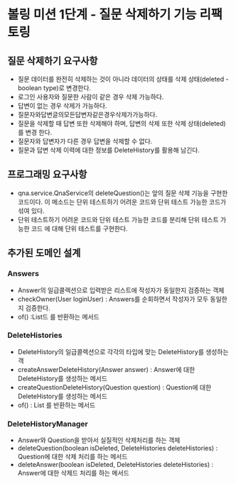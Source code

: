 # 볼링 미션 1단계 - 질문 삭제하기 기능 리팩토링

## 질문 삭제하기 요구사항
+ 질문 데이터를 완전히 삭제하는 것이 아니라 데이터의 상태를 삭제 상태(deleted - boolean type)로 변경한다.
+ 로그인 사용자와 질문한 사람이 같은 경우 삭제 가능하다.
+ 답변이 없는 경우 삭제가 가능하다.
+ 질문자와답변글의모든답변자같은경우삭제가가능하다.
+ 질문을 삭제할 때 답변 또한 삭제해야 하며, 답변의 삭제 또한 삭제 상태(deleted)를 변경
한다.
+ 질문자와 답변자가 다른 경우 답변을 삭제할 수 없다.
+ 질문과 답변 삭제 이력에 대한 정보를 DeleteHistory를 활용해 남긴다.

## 프로그래밍 요구사항
+ qna.service.QnaService의 deleteQuestion()는 앞의 질문 삭제 기능을 구현한 코드이다. 이 메소드는 단위 테스트하기 어려운 코드와 단위 테스트 가능한 코드가 섞여 있다.
+ 단위 테스트하기 어려운 코드와 단위 테스트 가능한 코드를 분리해 단위 테스트 가능한 코드 에 대해 단위 테스트를 구현한다.

## 추가된 도메인 설계

### Answers
+ Answer의 일급콜렉션으로 입력받은 리스트에 작성자가 동일한지 검증하는 객체
+ checkOwner(User loginUser) : Answers를 순회하면서 작성자가 모두 동일한지 검증한다.  
+ of() :List<Answer>드 를 반환하는 메서드

### DeleteHistories 
+ DeleteHistory의 일급콜렉션으로 각각의 타입에 맞는 DeleteHistory를 생성하는 객
+ createAnswerDeleteHistory(Answer answer) : Answer에 대한 DeleteHistory를 생성하는 메서드
+ createQuestionDeleteHistory(Question question) : Question에 대한 DeleteHistory를 생성하는 메서드 
+ of() : List<DeleteHistory> 를 반환하는 메서드 

### DeleteHistoryManager
+ Answer와 Question을 받아서 실질적인 삭제처리를 하는 객체
+ deleteQuestion(boolean isDeleted, DeleteHistories deleteHistories) : Question에 대한 삭제 처리를 하는 메서드 
+ deleteAnswer(boolean isDeleted, DeleteHistories deleteHistories) : Answer에 대한 삭제드 처리를 하는 메서드


